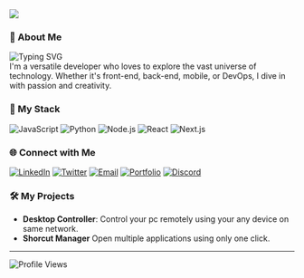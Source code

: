 <img src="https://user-images.githubusercontent.com/18350557/176309783-0785949b-9127-417c-8b55-ab5a4333674e.gif"/>

### 🌟 About Me
![Typing SVG](https://readme-typing-svg.herokuapp.com?font=Fira+Code&weight=500&size=24&pause=1000&color=F743E7&width=435&lines=Full+Stack+Developer;Dumbo;Tech+Enthusiast+Student)<br>
I'm a versatile developer who loves to explore the vast universe of technology. Whether it's front-end, back-end, mobile, or DevOps, I dive in with passion and creativity.

### 🔧 My Stack
![JavaScript](https://img.shields.io/badge/-JavaScript-EDD53F?style=flat-square&logo=javascript&logoColor=black)
![Python](https://img.shields.io/badge/-Python-3670A0?style=flat-square&logo=python&logoColor=white)
![Node.js](https://img.shields.io/badge/-Node.js-339933?style=flat-square&logo=node.js&logoColor=white)
![React](https://img.shields.io/badge/-React-61DAFB?style=flat-square&logo=react&logoColor=black)
![Next.js](https://img.shields.io/badge/-Next.js-000000?style=flat-square&logo=next.js&logoColor=white)

### 🌐 Connect with Me
[![LinkedIn](https://img.shields.io/badge/-LinkedIn-0077B5?style=flat-square&logo=linkedin&logoColor=white)](https://linkedin.com/in/BeastCodZ)
[![Twitter](https://img.shields.io/badge/-Twitter-1DA1F2?style=flat-square&logo=twitter&logoColor=white)](https://twitter.com/BeastCodZ)
[![Email](https://img.shields.io/badge/-Email-D14836?style=flat-square&logo=gmail&logoColor=white)](mailto:beastcodz1934@gmail.com)
[![Portfolio](https://img.shields.io/badge/-Portfolio-000000?style=flat-square&logo=github&logoColor=white)](https://www.beastcodz.github.me)
[![Discord](https://img.shields.io/badge/-Discord-5865F2?style=flat-square&logo=discord&logoColor=white)](https://discordapp.com/users/516140725185019905)


### 🛠️ My Projects
- **Desktop Controller**: Control your pc remotely using your any device on same network.
- **Shorcut Manager** Open multiple applications using only one click.

---

![Profile Views](https://komarev.com/ghpvc/?username=BeastCodZ&color=ff69b4&style=for-the-badge)
